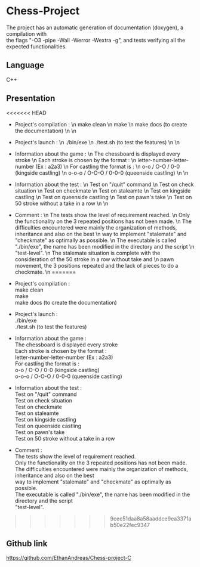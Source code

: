 # Chess-Project

The project has an automatic generation of documentation (doxygen), a compilation with                  
the flags "-O3 -pipe -Wall -Werror -Wextra -g", and tests verifying all the expected functionalities.   

## Language

C++

## Presentation

<<<<<<< HEAD
* Project's compilation :                                                                               \n
make clean                                                                                              \n
make                                                                                                    \n
make docs (to create the documentation)                                                                 \n
                                                                                                        \n
* Project's launch :                                                                                    \n
./bin/exe                                                                                               \n
./test.sh (to test the features)                                                                        \n
                                                                                                        \n
* Information about the game :                                                                          \n
The chessboard is displayed every stroke                                                                \n
Each stroke is chosen by the format :                                                                   \n
letter-number-letter-number (Ex : a2a3)                                                                 \n
For castling the format is :                                                                            \n
o-o / O-O / 0-0 (kingside castling)                                                                     \n
o-o-o / O-O-O / 0-0-0 (queenside castling)                                                              \n
                                                                                                        \n
* Information about the test :                                                                          \n
Test on "/quit" command                                                                                 \n
Test on check situation                                                                                 \n
Test on checkmate                                                                                       \n
Test on staleamte                                                                                       \n
Test on kingside castling                                                                               \n
Test on queenside castling                                                                              \n
Test on pawn's take                                                                                     \n
Test on 50 stroke without a take in a row                                                               \n
                                                                                                        \n
* Comment :                                                                                             \n
The tests show the level of requirement reached.                                                        \n
Only the functionality on the 3 repeated positions has not been made.                                   \n
The difficulties encountered were mainly the organization of methods, inheritance and also on the best  \n
way to implement "stalemate" and "checkmate" as optimally as possible.                                  \n
The executable is called "./bin/exe", the name has been modified in the directory and the script        \n
"test-level".                                                                                           \n
The stalemate situation is complete with the consideration of the 50 stroke in a row without take and   \n
pawn movement, the 3 positions repeated and the lack of pieces to do a checkmate.                       \n
=======
* Project's compilation :                                                                               
make clean                                                                                              
make                                                                                                    
make docs (to create the documentation)                                                                 
                                                                                                        
* Project's launch :                                                                                    
./bin/exe                                                                                               
./test.sh (to test the features)                                                                        
                                                                                                        
* Information about the game :                                                                          
The chessboard is displayed every stroke                                                                
Each stroke is chosen by the format :                                                                   
letter-number-letter-number (Ex : a2a3)                                                                 
For castling the format is :                                                                            
o-o / O-O / 0-0 (kingside castling)                                                                     
o-o-o / O-O-O / 0-0-0 (queenside castling)                                                              
                                                                                                        
* Information about the test :                                                                          
Test on "/quit" command                                                                                 
Test on check situation                                                                                 
Test on checkmate                                                                                       
Test on staleamte                                                                                       
Test on kingside castling                                                                               
Test on queenside castling                                                                              
Test on pawn's take                                                                                     
Test on 50 stroke without a take in a row                                                               
                                                                                                        
* Comment :                                                                                             
The tests show the level of requirement reached.                                                        
Only the functionality on the 3 repeated positions has not been made.                                   
The difficulties encountered were mainly the organization of methods, inheritance and also on the best  
way to implement "stalemate" and "checkmate" as optimally as possible.                                  
The executable is called "./bin/exe", the name has been modified in the directory and the script        
"test-level".                                                                                           
>>>>>>> 9cec51daa8a58aaddce9ea3371ab50e22fec9347

## Github link

<https://github.com/EthanAndreas/Chess-project-C>
